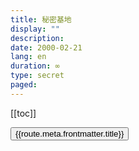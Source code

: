 ```yaml
---
title: 秘密基地
display: ""
description: 
date: 2000-02-21
lang: en
duration: ∞
type: secret
paged:
---
```

[[toc]]


<script setup lang="ts">
import { useRouter} from 'vue-router'

const router = useRouter()

const secretRouteRegex = new RegExp(`^${import.meta.env.VITE_BASE_URL}/blog/secret/[^/]+$`);

const routes = router.getRoutes().filter(i => secretRouteRegex.test(i.path) && i.meta.frontmatter.date && !i.meta.frontmatter.draft)

</script>

<div v-for="route, idx in routes" :key="route.path">
<button @click="router.push(route.path)"> 
 {{route.meta.frontmatter.title}}
</button>
</div>